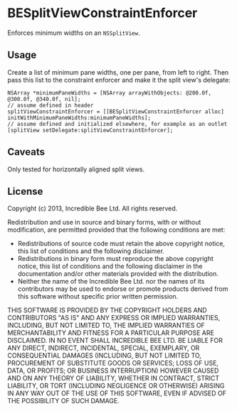 BESplitViewConstraintEnforcer
=============================

Enforces minimum widths on an `NSSplitView`.


Usage
-----

Create a list of minimum pane widths, one per pane, from left to right. Then pass this list to the constraint enforcer and make it the split view's delegate:

    NSArray *minimumPaneWidths = [NSArray arrayWithObjects: @200.0f, @300.0f, @340.0f, nil];
    // assume defined in header
    splitViewConstraintEnforcer = [[BESplitViewConstraintEnforcer alloc] initWithMinimumPaneWidths:minimumPaneWidths];
    // assume defined and initialized elsewhere, for example as an outlet
    [splitView setDelegate:splitViewConstraintEnforcer];


Caveats
-------

Only tested for horizontally aligned split views.


License
-------

Copyright (c) 2013, Incredible Bee Ltd. All rights reserved.

Redistribution and use in source and binary forms, with or without modification, are permitted provided that the following conditions are met:

- Redistributions of source code must retain the above copyright notice, this list of conditions and the following disclaimer.
- Redistributions in binary form must reproduce the above copyright notice, this list of conditions and the following disclaimer in the documentation and/or other materials provided with the distribution.
- Neither the name of the Incredible Bee Ltd. nor the names of its contributors may be used to endorse or promote products derived from this software without specific prior written permission.

THIS SOFTWARE IS PROVIDED BY THE COPYRIGHT HOLDERS AND CONTRIBUTORS "AS IS" AND ANY EXPRESS OR IMPLIED WARRANTIES, INCLUDING, BUT NOT LIMITED TO, THE IMPLIED WARRANTIES OF MERCHANTABILITY AND FITNESS FOR A PARTICULAR PURPOSE ARE DISCLAIMED. IN NO EVENT SHALL INCREDIBLE BEE LTD. BE LIABLE FOR ANY DIRECT, INDIRECT, INCIDENTAL, SPECIAL, EXEMPLARY, OR CONSEQUENTIAL DAMAGES (INCLUDING, BUT NOT LIMITED TO, PROCUREMENT OF SUBSTITUTE GOODS OR SERVICES; LOSS OF USE, DATA, OR PROFITS; OR BUSINESS INTERRUPTION) HOWEVER CAUSED AND ON ANY THEORY OF LIABILITY, WHETHER IN CONTRACT, STRICT LIABILITY, OR TORT (INCLUDING NEGLIGENCE OR OTHERWISE) ARISING IN ANY WAY OUT OF THE USE OF THIS SOFTWARE, EVEN IF ADVISED OF THE POSSIBILITY OF SUCH DAMAGE.
